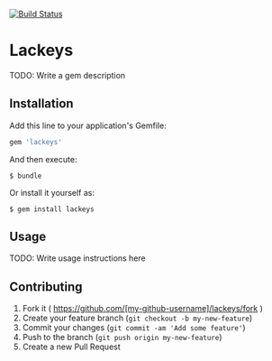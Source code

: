 
[![Build Status](https://circleci.com/gh/sidapa/lackeys.svg?style=shield&circle-token=:circle-token)](https://circleci.com/gh/sidapa/lackeys)

# Lackeys

TODO: Write a gem description

## Installation

Add this line to your application's Gemfile:

```ruby
gem 'lackeys'
```

And then execute:

    $ bundle

Or install it yourself as:

    $ gem install lackeys

## Usage

TODO: Write usage instructions here

## Contributing

1. Fork it ( https://github.com/[my-github-username]/lackeys/fork )
2. Create your feature branch (`git checkout -b my-new-feature`)
3. Commit your changes (`git commit -am 'Add some feature'`)
4. Push to the branch (`git push origin my-new-feature`)
5. Create a new Pull Request
